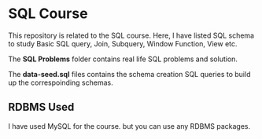# SQL Course

This repository is related to the SQL course. Here, I have listed SQL schema to study Basic SQL query, Join, Subquery, Window Function, View etc.

The **SQL Problems** folder contains real life SQL problems and solution.

The **data-seed.sql** files contains the schema creation SQL queries to build up the correspoinding schemas.

## RDBMS Used

I have used MySQL for the course. but you can use any RDBMS packages.
